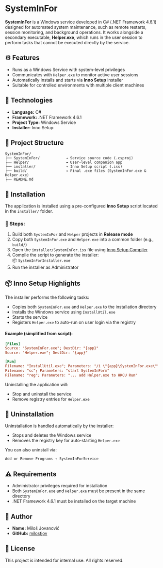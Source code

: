 # SystemInFor

**SystemInFor** is a Windows service developed in C# (.NET Framework 4.6.1) designed for automated system maintenance, such as remote restarts, session monitoring, and background operations. It works alongside a secondary executable, **Helper.exe**, which runs in the user session to perform tasks that cannot be executed directly by the service.

## ⚙️ Features

- Runs as a Windows Service with system-level privileges
- Communicates with `Helper.exe` to monitor active user sessions
- Automatically installs and starts via **Inno Setup** installer
- Suitable for controlled environments with multiple client machines

## 🧱 Technologies

- **Language:** C#
- **Framework:** .NET Framework 4.6.1
- **Project Type:** Windows Service
- **Installer:** Inno Setup

## 📁 Project Structure

```
SystemInFor/
├── SystemInFor/            → Service source code (.csproj)
├── Helper/                 → User-level companion app
├── installer/              → Inno Setup script (.iss)
├── build/                  → Final .exe files (SystemInFor.exe & Helper.exe)
├── README.md
```

## 🚀 Installation

The application is installed using a pre-configured **Inno Setup** script located in the `installer/` folder.

### 🧰 Steps:

1. Build both `SystemInFor` and `Helper` projects in **Release mode**
2. Copy both `SystemInFor.exe` and `Helper.exe` into a common folder (e.g., `build/`)
3. Open the `installer/SystemInFor.iss` file using [Inno Setup Compiler](https://jrsoftware.org/isinfo.php)
4. Compile the script to generate the installer:  
   📦 `SystemInForInstaller.exe`
5. Run the installer as Administrator

## 📦 Inno Setup Highlights

The installer performs the following tasks:

- Copies both `SystemInFor.exe` and `Helper.exe` to the installation directory
- Installs the Windows service using `InstallUtil.exe`
- Starts the service
- Registers `Helper.exe` to auto-run on user login via the registry

#### Example (simplified from script):

```ini
[Files]
Source: "SystemInFor.exe"; DestDir: "{app}"
Source: "Helper.exe"; DestDir: "{app}"

[Run]
Filename: "InstallUtil.exe"; Parameters: "/i \"{app}\SystemInFor.exe\""
Filename: "sc"; Parameters: "start SystemInForm"
Filename: "reg"; Parameters: "... add Helper.exe to HKCU Run"
```

Uninstalling the application will:
- Stop and uninstall the service
- Remove registry entries for `Helper.exe`

## 🔄 Uninstallation

Uninstallation is handled automatically by the installer:

- Stops and deletes the Windows service
- Removes the registry key for auto-starting `Helper.exe`

You can also uninstall via:
```bash
Add or Remove Programs → SystemInForService
```

## ⚠️ Requirements

- Administrator privileges required for installation
- Both `SystemInFor.exe` and `Helper.exe` must be present in the same directory
- .NET Framework 4.6.1 must be installed on the target machine

## 👤 Author

- **Name:** Miloš Jovanović  
- **GitHub:** [milostjov](https://github.com/milostjov)

## 📄 License

This project is intended for internal use. All rights reserved.
